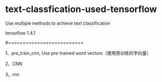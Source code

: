 # text-classfication-used-tensorflow
Use multiple methods to achieve text classification

tensoflow 1.4.1

#==========================

1、pre_train_cnn, Use pre-trained word vectors（使用预训练的字向量）

2、CNN  

3，rnn

